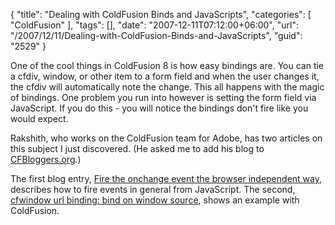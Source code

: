 {
	"title": "Dealing with ColdFusion Binds and JavaScripts",
	"categories": [
		"ColdFusion"
	],
	"tags": [],
	"date": "2007-12-11T07:12:00+06:00",
	"url": "/2007/12/11/Dealing-with-ColdFusion-Binds-and-JavaScripts",
	"guid": "2529"
}

One of the cool things in ColdFusion 8 is how easy bindings are. You can tie a cfdiv, window, or other item to a form field and when the user changes it, the cfdiv will automatically note the change. This all happens with the magic of bindings. One problem you run into however is setting the form field via JavaScript. If you do this - you will notice the bindings don't fire like you would expect.

Rakshith, who works on the ColdFusion team for Adobe, has two articles on this subject I just discovered. (He asked me to add his blog to <a href="http://www.coldfusionbloggers.org">CFBloggers.org</a>.)

The first blog entry, <a href="http://www.rakshith.net/blog/?p=35">Fire the onchange event the browser independent way</a>, describes how to fire events in general from JavaScript. The second, <a href="http://www.rakshith.net/blog/?p=36">cfwindow url binding: bind on window source</a>, shows an example with ColdFusion.